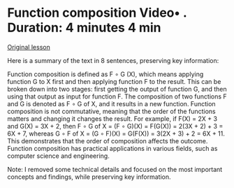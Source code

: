 # Function composition Video• . Duration: 4 minutes 4 min

[Original lesson](https://www.coursera.org/learn/uol-discrete-mathematics/lecture/GAd9B/function-composition)

Here is a summary of the text in 8 sentences, preserving key information:

Function composition is defined as F ∘ G (X), which means applying function G to X first and then applying function F to the result. This can be broken down into two stages: first getting the output of function G, and then using that output as input for function F. The composition of two functions F and G is denoted as F ∘ G of X, and it results in a new function. Function composition is not commutative, meaning that the order of the functions matters and changing it changes the result. For example, if F(X) = 2X + 3 and G(X) = 3X + 2, then F ∘ G of X = (F ∘ G)(X) = F(G(X)) = 2(3X + 2) + 3 = 6X + 7, whereas G ∘ F of X = (G ∘ F)(X) = G(F(X)) = 3(2X + 3) + 2 = 6X + 11. This demonstrates that the order of composition affects the outcome. Function composition has practical applications in various fields, such as computer science and engineering.

Note: I removed some technical details and focused on the most important concepts and findings, while preserving key information.

